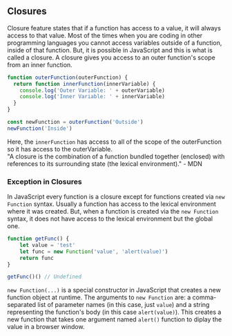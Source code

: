 ## Closures
Closure feature states that if a function has access to a value, it will always access to that value.
Most of the times when you are coding in other programming languages you cannot access variables outside of a function, inside of that function.
But, it is possible in JavaScript and this is what is called a closure. A closure gives you access to an outer function's scope from an inner function.
```js
function outerFunction(outerFunction) {
  return function innerFunction(innerVariable) {
    console.log('Outer Variable: ' + outerVariable)
    console.log('Inner Variable: ' + innerVariable)
  }
}

const newFunction = outerFunction('Outside')
newFunction('Inside')
```
Here, the `innerFunction` has access to all of the scope of the outerFunction so it has access to the outerVariable. <br />
"A closure is the combination of a function bundled together (enclosed) with references to its surrounding state (the lexical environment)." - MDN
### Exception in Closures
In JavaScript every function is a closure except for functions created via `new Function` syntax. Usually a function has access to the lexical environment where it was created. But, when a function is created via the `new Function` syntax, it does not have access to the lexical environment but the global one.
```js
function getFunc() {
    let value = 'test'
    let func = new Function('value', 'alert(value)')
    return func
}

getFunc()() // Undefined
```
`new Function(...)` is a special constructor in JavaScript that creates a new function object at runtime. The arguments to `new Function` are: a comma-separated list of parameter names (in this case, just `value`) and a string representing the function's body (in this case `alert(value)`). This creates a new function that takes one argument named `alert()` function to diplay the value in a browser window.
